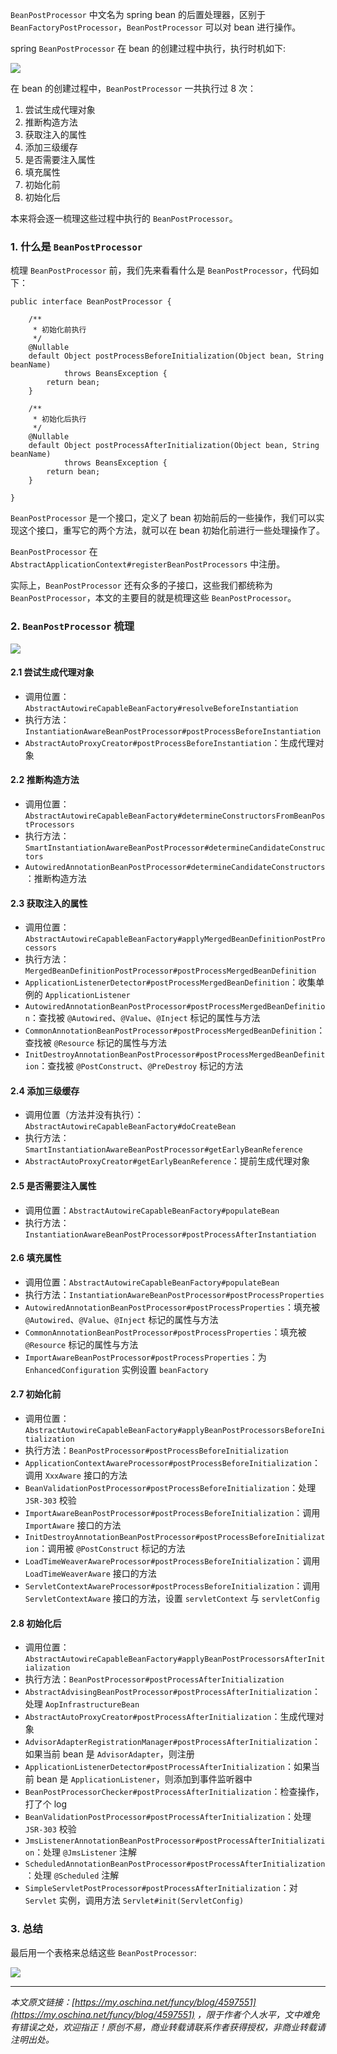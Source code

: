`BeanPostProcessor` 中文名为 spring bean 的后置处理器，区别于 `BeanFactoryPostProcessor`，`BeanPostProcessor` 可以对 bean 进行操作。

spring `BeanPostProcessor` 在 bean 的创建过程中执行，执行时机如下:

![](https://java-tutorial.oss-cn-shanghai.aliyuncs.com/up-b7a4d4bc1bfbd76537e40cf843b0d18df93.png)

在 bean 的创建过程中，`BeanPostProcessor` 一共执行过 8 次：

1.  尝试生成代理对象
2.  推断构造方法
3.  获取注入的属性
4.  添加三级缓存
5.  是否需要注入属性
6.  填充属性
7.  初始化前
8.  初始化后

本来将会逐一梳理这些过程中执行的 `BeanPostProcessor`。

### 1\. 什么是 `BeanPostProcessor`

梳理 `BeanPostProcessor` 前，我们先来看看什么是 `BeanPostProcessor`，代码如下：

```
public interface BeanPostProcessor {

    /**
     * 初始化前执行
     */
    @Nullable
    default Object postProcessBeforeInitialization(Object bean, String beanName) 
            throws BeansException {
        return bean;
    }

    /**
     * 初始化后执行
     */
    @Nullable
    default Object postProcessAfterInitialization(Object bean, String beanName) 
            throws BeansException {
        return bean;
    }

}

```

`BeanPostProcessor` 是一个接口，定义了 bean 初始前后的一些操作，我们可以实现这个接口，重写它的两个方法，就可以在 bean 初始化前进行一些处理操作了。

`BeanPostProcessor` 在 `AbstractApplicationContext#registerBeanPostProcessors` 中注册。

实际上，`BeanPostProcessor` 还有众多的子接口，这些我们都统称为 `BeanPostProcessor`，本文的主要目的就是梳理这些 `BeanPostProcessor`。

### 2. `BeanPostProcessor` 梳理

![](https://java-tutorial.oss-cn-shanghai.aliyuncs.com/up-102ca0d1e4db82a28871661241b05bc3956.png)

#### 2.1 尝试生成代理对象

*   调用位置：`AbstractAutowireCapableBeanFactory#resolveBeforeInstantiation`
*   执行方法：`InstantiationAwareBeanPostProcessor#postProcessBeforeInstantiation`
*   `AbstractAutoProxyCreator#postProcessBeforeInstantiation`：生成代理对象

#### 2.2 推断构造方法

*   调用位置：`AbstractAutowireCapableBeanFactory#determineConstructorsFromBeanPostProcessors`
*   执行方法：`SmartInstantiationAwareBeanPostProcessor#determineCandidateConstructors`
*   `AutowiredAnnotationBeanPostProcessor#determineCandidateConstructors`：推断构造方法

#### 2.3 获取注入的属性

*   调用位置：`AbstractAutowireCapableBeanFactory#applyMergedBeanDefinitionPostProcessors`
*   执行方法：`MergedBeanDefinitionPostProcessor#postProcessMergedBeanDefinition`
*   `ApplicationListenerDetector#postProcessMergedBeanDefinition`：收集单例的 `ApplicationListener`
*   `AutowiredAnnotationBeanPostProcessor#postProcessMergedBeanDefinition`：查找被 `@Autowired`、`@Value`、`@Inject` 标记的属性与方法
*   `CommonAnnotationBeanPostProcessor#postProcessMergedBeanDefinition`：查找被 `@Resource` 标记的属性与方法
*   `InitDestroyAnnotationBeanPostProcessor#postProcessMergedBeanDefinition`：查找被 `@PostConstruct`、`@PreDestroy` 标记的方法

#### 2.4 添加三级缓存

*   调用位置（方法并没有执行）：`AbstractAutowireCapableBeanFactory#doCreateBean`
*   执行方法：`SmartInstantiationAwareBeanPostProcessor#getEarlyBeanReference`
*   `AbstractAutoProxyCreator#getEarlyBeanReference`：提前生成代理对象

#### 2.5 是否需要注入属性

*   调用位置：`AbstractAutowireCapableBeanFactory#populateBean`
*   执行方法：`InstantiationAwareBeanPostProcessor#postProcessAfterInstantiation`

#### 2.6 填充属性

*   调用位置：`AbstractAutowireCapableBeanFactory#populateBean`
*   执行方法：`InstantiationAwareBeanPostProcessor#postProcessProperties`
*   `AutowiredAnnotationBeanPostProcessor#postProcessProperties`：填充被 `@Autowired`、`@Value`、`@Inject` 标记的属性与方法
*   `CommonAnnotationBeanPostProcessor#postProcessProperties`：填充被 `@Resource` 标记的属性与方法
*   `ImportAwareBeanPostProcessor#postProcessProperties`：为 `EnhancedConfiguration` 实例设置 `beanFactory`

#### 2.7 初始化前

*   调用位置：`AbstractAutowireCapableBeanFactory#applyBeanPostProcessorsBeforeInitialization`
*   执行方法：`BeanPostProcessor#postProcessBeforeInitialization`
*   `ApplicationContextAwareProcessor#postProcessBeforeInitialization`：调用 `XxxAware` 接口的方法
*   `BeanValidationPostProcessor#postProcessBeforeInitialization`：处理 `JSR-303` 校验
*   `ImportAwareBeanPostProcessor#postProcessBeforeInitialization`：调用 `ImportAware` 接口的方法
*   `InitDestroyAnnotationBeanPostProcessor#postProcessBeforeInitialization`：调用被 `@PostConstruct` 标记的方法
*   `LoadTimeWeaverAwareProcessor#postProcessBeforeInitialization`：调用 `LoadTimeWeaverAware` 接口的方法
*   `ServletContextAwareProcessor#postProcessBeforeInitialization`：调用 `ServletContextAware` 接口的方法，设置 `servletContext` 与 `servletConfig`

#### 2.8 初始化后

*   调用位置：`AbstractAutowireCapableBeanFactory#applyBeanPostProcessorsAfterInitialization`
*   执行方法：`BeanPostProcessor#postProcessAfterInitialization`
*   `AbstractAdvisingBeanPostProcessor#postProcessAfterInitialization`：处理 `AopInfrastructureBean`
*   `AbstractAutoProxyCreator#postProcessAfterInitialization`：生成代理对象
*   `AdvisorAdapterRegistrationManager#postProcessAfterInitialization`：如果当前 bean 是 `AdvisorAdapter`，则注册
*   `ApplicationListenerDetector#postProcessAfterInitialization`：如果当前 bean 是 `ApplicationListener`，则添加到事件监听器中
*   `BeanPostProcessorChecker#postProcessAfterInitialization`：检查操作，打了个 log
*   `BeanValidationPostProcessor#postProcessAfterInitialization`：处理 `JSR-303` 校验
*   `JmsListenerAnnotationBeanPostProcessor#postProcessAfterInitialization`：处理 `@JmsListener` 注解
*   `ScheduledAnnotationBeanPostProcessor#postProcessAfterInitialization`：处理 `@Scheduled` 注解
*   `SimpleServletPostProcessor#postProcessAfterInitialization`：对 `Servlet` 实例，调用方法 `Servlet#init(ServletConfig)`

### 3\. 总结

最后用一个表格来总结这些 `BeanPostProcessor`:

![](https://java-tutorial.oss-cn-shanghai.aliyuncs.com/up-b1117b66c4881f366669dab69b332164d8f.png)

* * *

_本文原文链接：[https://my.oschina.net/funcy/blog/4597551](https://my.oschina.net/funcy/blog/4597551) ，限于作者个人水平，文中难免有错误之处，欢迎指正！原创不易，商业转载请联系作者获得授权，非商业转载请注明出处。_